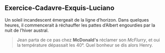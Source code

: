 ## Exercice-Cadavre-Exquis-Luciano
Un soleil incandescent émergeait de la ligne d’horizon. Dans quelques heures, il commencerait à réchauffer les pattes d’Albert engourdies par la nuit de l’hiver austral. 

>Jean parta de ce pas chez **McDonald's** réclamer son *McFlurry*, et oui la température dépassait les 40°.
Quel bonheur se dis alors Henry.
